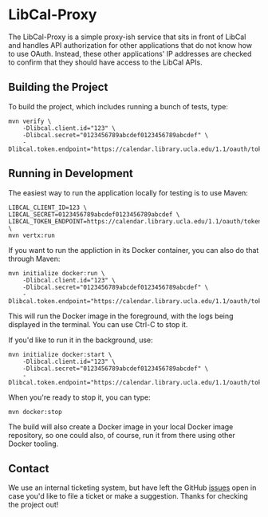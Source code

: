 # LibCal-Proxy

The LibCal-Proxy is a simple proxy-ish service that sits in front of LibCal and handles API authorization for other applications that do not know how to use OAuth. Instead, these other applications' IP addresses are checked to confirm that they should have access to the LibCal APIs.

## Building the Project

To build the project, which includes running a bunch of tests, type:

    mvn verify \
        -Dlibcal.client.id="123" \
        -Dlibcal.secret="0123456789abcdef0123456789abcdef" \
        -Dlibcal.token.endpoint="https://calendar.library.ucla.edu/1.1/oauth/token"

## Running in Development

The easiest way to run the application locally for testing is to use Maven:

    LIBCAL_CLIENT_ID=123 \
    LIBCAL_SECRET=0123456789abcdef0123456789abcdef \
    LIBCAL_TOKEN_ENDPOINT=https://calendar.library.ucla.edu/1.1/oauth/token \
    mvn vertx:run

If you want to run the appliction in its Docker container, you can also do that through Maven:

    mvn initialize docker:run \
        -Dlibcal.client.id="123" \
        -Dlibcal.secret="0123456789abcdef0123456789abcdef" \
        -Dlibcal.token.endpoint="https://calendar.library.ucla.edu/1.1/oauth/token"

This will run the Docker image in the foreground, with the logs being displayed in the terminal. You can use Ctrl-C to
stop it.

If you'd like to run it in the background, use:

    mvn initialize docker:start \
        -Dlibcal.client.id="123" \
        -Dlibcal.secret="0123456789abcdef0123456789abcdef" \
        -Dlibcal.token.endpoint="https://calendar.library.ucla.edu/1.1/oauth/token"

When you're ready to stop it, you can type:

    mvn docker:stop

The build will also create a Docker image in your local Docker image repository, so one could also, of course, run it
from there using other Docker tooling. 

## Contact

We use an internal ticketing system, but have left the GitHub [issues](https://github.com/UCLALibrary/libcal-proxy/issues)
open in case you'd like to file a ticket or make a suggestion. Thanks for checking the project out!

